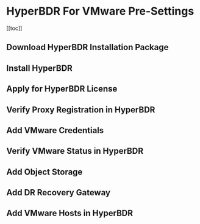 # HyperBDR For VMware Pre-Settings

[[toc]]

## Download HyperBDR Installation Package

## Install HyperBDR

## Apply for HyperBDR License

## Verify Proxy Registration in HyperBDR

## Add VMware Credentials

## Verify VMware Status in HyperBDR

## Add Object Storage

## Add DR Recovery Gateway

## Add VMware Hosts in HyperBDR